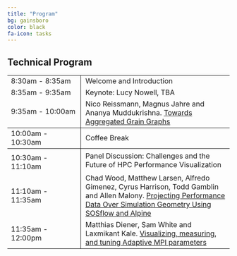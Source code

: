 ```yaml
---
title: "Program"
bg: gainsboro
color: black
fa-icon: tasks
---
```


## Technical Program 

<table>
<tr>
<td style="width: 150px; border-right: 1px solid;"> 8:30am - 8:35am </td>
<td style="padding-left: 10px;"> Welcome and Introduction </td>
</tr>
<tr>
<td style="width: 150px; border-right: 1px solid;"> 8:35am - 9:35am </td>
<td style="padding-left: 10px;"> Keynote: Lucy Nowell, TBA</td>
</tr>
<tr>
<td style="width: 150px; border-right: 1px solid; padding-bottom: 10px;"> 9:35am - 10:00am </td>
<td style="padding-left: 10px;"> Nico Reissmann, Magnus Jahre and Ananya Muddukrishna. <a href="pdfs/VPA_2017_reissman.pdf">Towards Aggregated Grain Graphs</a></td>
</tr>
<tr>
<td style="width: 150px; border-right: 1px solid; border-bottom: 1px solid; border-top: 1px solid;"> 10:00am - 10:30am </td>
<td style="padding-left: 10px; border-bottom: 1px solid; border-top: 1px solid;"> Coffee Break </td>
</tr>
<tr>
<td style="width: 150px; border-right: 1px solid; padding-top: 10px;"> 10:30am - 11:10am </td>
<td style="padding-left: 10px;"> Panel Discussion: Challenges and the Future of HPC Performance Visualization </td>
</tr>
<tr>
<td style="width: 150px; border-right: 1px solid; "> 11:10am - 11:35am </td>
<td style="padding-left: 10px;"> Chad Wood, Matthew Larsen, Alfredo Gimenez, Cyrus Harrison, Todd Gamblin and Allen Malony. <a href="pdfs/VPA_2017_wood.pdf">Projecting Performance Data Over Simulation Geometry Using SOSflow and Alpine</a></td>
</tr>
<tr>
<td style="width: 150px; border-right: 1px solid;"> 11:35am - 12:00pm </td>
<td style="padding-left: 10px;"> Matthias Diener, Sam White and Laxmikant Kale. <a href="pdfs/VPA_2017_diener.pdf">Visualizing, measuring, and tuning Adaptive MPI parameters</a></td>
</tr>
</table>
